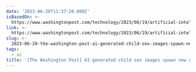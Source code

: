 ```yaml
---
date: '2023-06-20T11:37:20.000Z'
isBasedOn: >-
  https://www.washingtonpost.com/technology/2023/06/19/artificial-intelligence-child-sex-abuse-images
link: >-
  https://www.washingtonpost.com/technology/2023/06/19/artificial-intelligence-child-sex-abuse-images
slug: >-
  2023-06-20-the-washington-post-ai-generated-child-sex-images-spawn-new-nightmare-for
tags:
  - ai
title: '[The Washington Post] AI-generated child sex images spawn new nightmare for'
---
```


